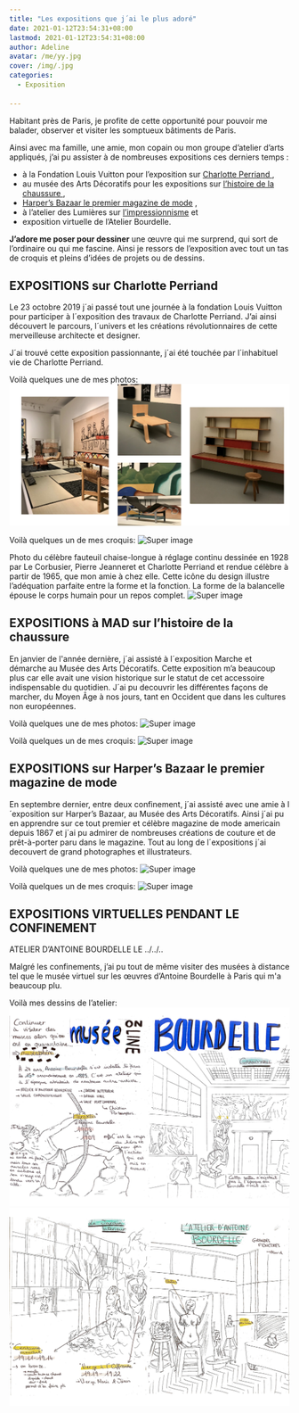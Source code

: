 ```yaml
---
title: "Les expositions que j´ai le plus adoré"
date: 2021-01-12T23:54:31+08:00
lastmod: 2021-01-12T23:54:31+08:00
author: Adeline
avatar: /me/yy.jpg
cover: /img/.jpg
categories:
  - Exposition

---
```



<!--more-->

Habitant près de Paris, je profite de cette opportunité pour pouvoir me balader, observer et visiter les somptueux bâtiments de Paris. 

Ainsi avec ma famille, une amie, mon copain ou mon groupe d’atelier d’arts appliqués, j’ai pu assister à de nombreuses expositions ces derniers temps : 
- à la Fondation Louis Vuitton pour l’exposition sur <ins> Charlotte Perriand </ins>, 
- au musée des Arts Décoratifs pour les expositions sur <ins> l’histoire de la chaussure </ins> ,
- <ins>Harper’s Bazaar le premier magazine de mode</ins> , 
- à l’atelier des Lumières sur <ins> l’impressionnisme</ins> et
- exposition virtuelle de l’Atelier Bourdelle.

**J’adore me poser pour dessiner** une œuvre qui me surprend, qui sort de l’ordinaire ou qui me fascine. Ainsi je ressors de l’exposition avec tout un tas de croquis et pleins d’idées de projets ou de dessins.



## EXPOSITIONS sur Charlotte Perriand 

Le 23 octobre 2019 j´ai passé tout une journée à la fondation Louis Vuitton pour participer à l´exposition des travaux de Charlotte Perriand. J’ai ainsi découvert le parcours, l´univers et les créations révolutionnaires de cette merveilleuse architecte et designer. 

J´ai trouvé cette exposition passionnante, j´ai été touchée par l´inhabituel vie de Charlotte Perriand.

Voilà quelques une de mes photos:
![Super image](/img/expo_charlotte_photo.jpg)

Voilà quelques un de mes croquis:
![Super image](/img/.jpg)

Photo du célèbre fauteuil chaise-longue à réglage continu dessinée en 1928 par Le Corbusier, Pierre Jeanneret et Charlotte Perriand et rendue célèbre à partir de 1965, que mon amie à chez elle. Cette icône du design illustre l’adéquation parfaite entre la forme et la fonction. La forme de la balancelle épouse le corps humain pour un repos complet. 
![Super image](/img/.jpg)


## EXPOSITIONS à MAD sur l’histoire de la chaussure

En janvier de l'année dernière, j´ai assisté à l´exposition Marche et démarche au Musée des Arts Décoratifs. Cette exposition m’a beaucoup plus car elle avait une vision historique sur le statut de cet accessoire indispensable du quotidien. J´ai pu decouvrir les différentes façons de marcher, du Moyen Âge à nos jours, tant en Occident que dans les cultures non européennes. 

Voilà quelques une de mes photos:
![Super image](/img/.jpg)

Voilà quelques un de mes croquis:
![Super image](/img/.jpg)


## EXPOSITIONS sur Harper’s Bazaar le premier magazine de mode

En septembre dernier, entre deux confinement, j´ai assisté avec une amie à l´exposition sur Harper’s Bazaar, au Musée des Arts Décoratifs. Ainsi j´ai pu en apprendre sur ce tout premier et célèbre magazine de mode americain depuis 1867 et j´ai pu admirer de nombreuses créations de couture et de prêt-à-porter paru dans le magazine. Tout au long de l´expositions j´ai decouvert de grand photographes et illustrateurs.


Voilà quelques une de mes photos:
![Super image](/img/.jpg)

Voilà quelques un de mes croquis:
![Super image](/img/.jpg)


## EXPOSITIONS VIRTUELLES PENDANT LE CONFINEMENT

ATELIER D’ANTOINE BOURDELLE LE ../../..

Malgré les confinements, j’ai pu tout de même visiter des musées à distance tel que le musée virtuel sur les œuvres d’Antoine Bourdelle à Paris qui m'a beaucoup plu. 

Voilà mes dessins de l’atelier:
![Super image](/img/bourdelle_carnet1.jpg)
![Super image](/img/bourdelle_carnet2.jpg)


